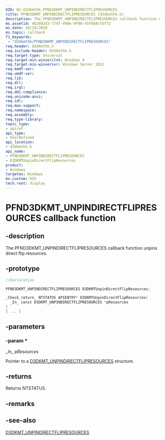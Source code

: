 ```yaml
---
UID: NC:d3dkmthk.PFND3DKMT_UNPINDIRECTFLIPRESOURCES
title: PFND3DKMT_UNPINDIRECTFLIPRESOURCES (d3dkmthk.h)
description: The PFND3DKMT_UNPINDIRECTFLIPRESOURCES callback function unpins direct flip resources.
ms.assetid: 4b2692d3-7747-490e-9f90-45f8d4cfbf72
ms.date: 10/19/2018
ms.topic: callback
f1_keywords:
 - "d3dkmthk/PFND3DKMT_UNPINDIRECTFLIPRESOURCES"
req.header: d3dkmthk.h
req.include-header: D3dkmthk.h
req.target-type: Universal
req.target-min-winverclnt: Windows 8
req.target-min-winversvr: Windows Server 2012
req.kmdf-ver:
req.umdf-ver:
req.lib:
req.dll:
req.irql: 
req.ddi-compliance:
req.unicode-ansi:
req.idl:
req.max-support:
req.namespace:
req.assembly:
req.type-library: 
topic_type: 
- apiref
api_type: 
- UserDefined
api_location: 
- d3dkmthk.h
api_name: 
- PFND3DKMT_UNPINDIRECTFLIPRESOURCES
- D3DKMTUnpinDirectFlipResources
product:
- Windows
targetos: Windows
ms.custom: RS5
tech.root: display
---
```


# PFND3DKMT_UNPINDIRECTFLIPRESOURCES callback function

## -description

The PFND3DKMT_UNPINDIRECTFLIPRESOURCES callback function unpins direct flip resources.

## -prototype

```cpp
//Declaration

PFND3DKMT_UNPINDIRECTFLIPRESOURCES D3DKMTUnpinDirectFlipResources;

_Check_return_ NTSTATUS APIENTRY* D3DKMTUnpinDirectFlipResources(
  _In_ const D3DKMT_UNPINDIRECTFLIPRESOURCES *pResources
)
{ ... }

```

## -parameters

### -param * 

*\_In\_* *pResources*

Pointer to a [D3DKMT_UNPINDIRECTFLIPRESOURCES](ns-d3dkmthk-_d3dkmt_unpindirectflipresources.md) structure.

## -returns

Returns NTSTATUS.


## -remarks




## -see-also

[D3DKMT_UNPINDIRECTFLIPRESOURCES](ns-d3dkmthk-_d3dkmt_unpindirectflipresources.md)
